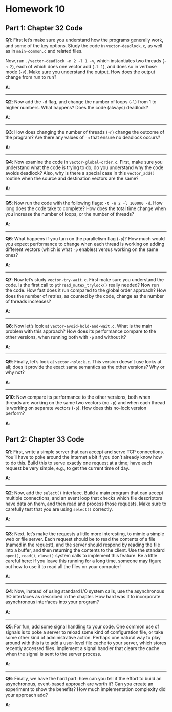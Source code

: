 # Homework 10

## Part 1: Chapter 32 Code

**Q1**: First let’s make sure you understand how the programs generally work, and
some of the key options. Study the code in `vector-deadlock.c`, as well
as in `main-common.c` and related files.

Now, run `./vector-deadlock -n 2 -l 1 -v`, which instantiates two
threads (`-n 2`), each of which does one vector add (`-l 1`), and does so in
verbose mode (`-v`). Make sure you understand the output. How does the
output change from run to run?

**A**:

---

**Q2**:  Now add the `-d` flag, and change the number of loops (`-l`) from 1 to higher
numbers. What happens? Does the code (always) deadlock?

**A**:

---

**Q3**: How does changing the number of threads (`-n`) change the outcome of the program? Are there any values of `-n` that ensure no deadlock occurs?

**A**:

---

**Q4**: Now examine the code in `vector-global-order.c`. First, make sure you understand what the code is trying to do; do you understand why the code avoids deadlock? Also, why is there a special case in this `vector_add()` routine when the source and destination vectors are the same?

**A**:

---

**Q5**: Now run the code with the following flags: `-t -n 2 -l 100000 -d`.  How long does the code take to complete? How does the total time change when you increase the number of loops, or the number of threads?

**A**:

---

**Q6**: What happens if you turn on the parallelism flag (`-p`)? How much would you expect performance to change when each thread is working on adding different vectors (which is what `-p` enables) versus working on the same ones?

**A**:

---

**Q7**: Now let’s study `vector-try-wait.c`. First make sure you understand the code. Is the first call to `pthread_mutex_trylock()` really needed?  Now run the code. How fast does it run compared to the global order approach? How does the number of retries, as counted by the code, change as the number of threads increases?

**A**:

---

**Q8**: Now let’s look at `vector-avoid-hold-and-wait.c`. What is the main problem with this approach? How does its performance compare to the other versions, when running both with `-p` and without it?

**A**:

---

**Q9**: Finally, let’s look at `vector-nolock.c`. This version doesn’t use locks at all; does it provide the exact same semantics as the other versions? Why or why not?

**A**:

---

**Q10**: Now compare its performance to the other versions, both when threads are working on the same two vectors (no `-p`) and when each thread is working on separate vectors (`-p`). How does this no-lock version perform?

**A**:

## Part 2: Chapter 33 Code

**Q1**: First, write a simple server that can accept and serve TCP connections. You’ll have to poke around the Internet a bit if you don’t already know how to do this. Build this to serve exactly one request at a time; have each request be very simple, e.g., to get the current time of day.

**A**:

---

**Q2**: Now, add the `select()` interface. Build a main program that can accept multiple connections, and an event loop that checks which file descriptors have data on them, and then read and process those requests. Make sure to carefully test that you are using `select()` correctly.

**A**:

---

**Q3**: Next, let’s make the requests a little more interesting, to mimic a simple web or file server. Each request should be to read the contents of a file (named in the request), and the server should respond by reading the file into a buffer, and then returning the contents to the client. Use the standard `open()`, `read()`, `close()` system calls to implement this feature. Be a little careful here: if you leave this running for a long time, someone may figure out how to use it to read all the files on your computer!

**A**:

---

**Q4**: Now, instead of using standard I/O system calls, use the asynchronous I/O interfaces as described in the chapter. How hard was it to incorporate asynchronous interfaces into your program?

**A**:

---

**Q5**: For fun, add some signal handling to your code. One common use of signals is to poke a server to reload some kind of configuration file, or take some other kind of administrative action. Perhaps one natural way to play around with this is to add a user-level file cache to your server, which stores recently accessed files. Implement a signal handler that clears the cache when the signal is sent to the server process.

**A**:

---

**Q6**: Finally, we have the hard part: how can you tell if the effort to build an asynchronous, event-based approach are worth it? Can you create an experiment to show the benefits? How much implementation complexity did your approach add?

**A**:
